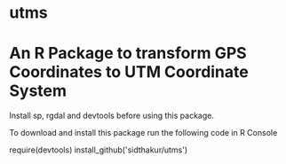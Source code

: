 utms
====

An R Package to transform GPS Coordinates to UTM Coordinate System
====

Install sp, rgdal and devtools before using this package.

To download and install this package run the following code in R Console

require(devtools)
install_github('sidthakur/utms')
